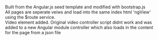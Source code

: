 Built from the Angular.js seed template and modified with bootstrap.js</br>
All pages are seperate veiws and load into the same index html 'ngView' using the $route service.</br>
Video element added. Original video controller script didnt work and was added to a new Angular module controller which also loads in the content for the page from a json file</br>
